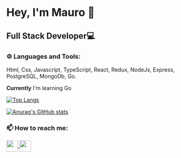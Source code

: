 # Hey, I'm Mauro 👋

## Full Stack Developer💻

### ⚙ Languages and Tools:
Html, Css, Javascript, TypeScript, React, Redux, NodeJs, Express, PostgreSQL, MongoDb, Go.

**Currently** I'm learning Go

[![Top Langs](https://github-readme-stats.vercel.app/api/top-langs/?username=mauroarnedo&layout=compact)](https://github.com/anuraghazra/github-readme-stats)

[![Anurag's GitHub stats](https://github-readme-stats.vercel.app/api?username=mauroarnedo&count_private=true&show_icons=true&theme=vision-friendly-dark)](https://github.com/anuraghazra/github-readme-stats)

### 📫 How to reach me:
<p>
  <a href="https://www.linkedin.com/in/mauro-arnedo/">
    <img align="center" src="https://cdn-icons-png.flaticon.com/512/174/174857.png" height="30" width="30"/>
  </a>
  <a href="mailto:mauro.arnedo7@gmail.com">
    <img align="center" src="https://cdn.icon-icons.com/icons2/2631/PNG/512/gmail_new_logo_icon_159149.png" height="30" width="30"/>
  </a>
</p>  
<!--
**mauroarnedo/MauroArnedo** is a ✨ _special_ ✨ repository because its `README.md` (this file) appears on your GitHub profile.

Here are some ideas to get you started:

- 🔭 I’m currently working on ...
- 🌱 I’m currently learning ...
- 👯 I’m looking to collaborate on ...
- 🤔 I’m looking for help with ...
- 💬 Ask me about ...
- 📫 How to reach me: ...
- 😄 Pronouns: ...
- ⚡ Fun fact: ...
-->
